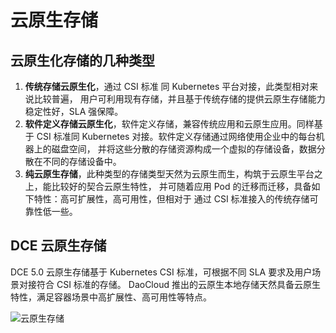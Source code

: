 # 云原生存储

## 云原生化存储的几种类型

1. **传统存储云原生化**，通过 CSI 标准 同 Kubernetes 平台对接，此类型相对来说比较普遍，
   用户可利用现有存储，并且基于传统存储的提供云原生存储能力稳定性好，SLA 强保障。
2. **软件定义存储云原生化**，软件定义存储，兼容传统应用和云原生应用。同样基于 CSI 标准同
   Kubernetes 对接。软件定义存储通过网络使用企业中的每台机器上的磁盘空间，
   并将这些分散的存储资源构成一个虚拟的存储设备，数据分散在不同的存储设备中。
3. **纯云原生存储**，此种类型的存储类型天然为云原生而生，构筑于云原生平台之上，能比较好的契合云原生特性，
   并可随着应用 Pod 的迁移而迁移，具备如下特性：高可扩展性，高可用性，但相对于 通过 CSI 标准接入的传统存储可靠性低一些。

## DCE 云原生存储

DCE 5.0 云原生存储基于 Kubernetes CSI 标准，可根据不同 SLA 要求及用户场景对接符合 CSI 标准的存储。
DaoCloud 推出的云原生本地存储天然具备云原生特性，满足容器场景中高扩展性、高可用性等特点。

![云原生存储](https://community-github.cn-sh2.ufileos.com/daocloud-docs-images/docs/storage/images/nativestorage.jpg)
